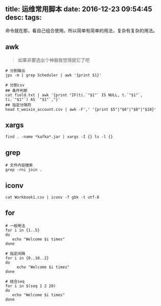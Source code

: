 title: 运维常用脚本
date: 2016-12-23 09:54:45
desc:
tags:
---

命令就在那，看自己组合使用。所以简单有简单的用法，复杂有复杂的用法。

awk
-----
> 如果非要选出个神器我觉得就它了吧

```
# 分割输出
jps -m | grep Scheduler | awk '{print $1}'

# 分割csv
## 条件判断
cat field.txt | awk '{print "IF(ti.`"$1"` IS NULL, t.`"$1"`, ti.`"$1"`) AS `"$1"`,"}' 
## 指定分隔符
head t_weixin_account.csv | awk -F',' '{print $5"|"$6"|"$8"|"$10}'
```

<!--more-->

xargs
-----
```
find . -name *kafka*.jar | xargs -I {} ls -l {}
```

grep
-----
```
# 文件内容搜索
grep -rni join .
```

iconv
-----
```
cat Workbook1.csv | iconv -f gbk -t utf-8
```

for
-----
```
# 一般用法
for i in {1..5}
do
   echo "Welcome $i times"
done

# 指定间隔
for i in {0..10..2}
do 
     echo "Welcome $i times"
done

# 结合seq
for i in $(seq 1 2 20)
do
   echo "Welcome $i times"
done
```